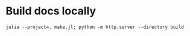 # Build docs locally

```shell
julia --project=. make.jl; python -m http.server --directory build
```
